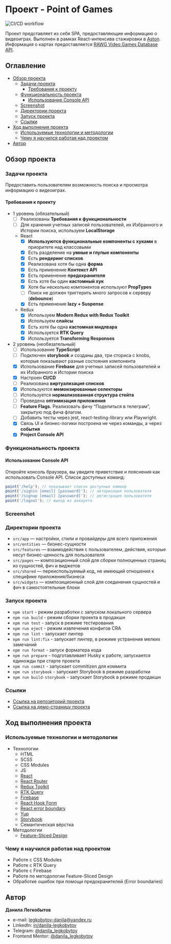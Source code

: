 # Проект - Point of Games

![CI/CD workflow](https://github.com/Bjorn86/point-of-games/actions/workflows/ci-cd.yml/badge.svg?event=push)

Проект представляет из себя SPA, предоставляющие информацию о видеоиграх. Выполнен в рамках React-интенсива стажировки в [Aston](https://astondevs.ru). Информация о картах предоставляется [RAWG Video Games Database API](https://rawg.io/apidocs).

## Оглавление

- [Обзор проекта](#обзор-проекта)
  - [Задачи проекта](#задачи-проекта)
    - [Требования к проекту](#требования-к-проекту)
  - [Функциональность проекта](#функциональность-проекта)
    - [Использование Console API](#использование-console-api)
  - [Screenshot](#screenshot)
  - [Директории проекта](#директории-проекта)
  - [Запуск проекта](#запуск-проекта)
  - [Ссылки](#ссылки)
- [Ход выполнения проекта](#ход-выполнения-проекта)
  - [Используемые технологии и методологии](#используемые-технологии-и-методологии)
  - [Чему я научился работая над проектом](#чему-я-научился-работая-над-проектом)
- [Автор](#автор)

## Обзор проекта

### Задачи проекта

Предоставить пользователям возможность поиска и просмотра информацию о видеоиграх.

#### Требования к проекту

- 1 уровень (обязательный)
  - [ ] Реализованы **Требования к функциональности**
  - [ ] Для хранения учетных записей пользователей, их Избранного и Истории поиска, используем **LocalStorage**
  - React
    - [x] **Используются функциональные компоненты c хуками** в приоритете над классовыми
    - [x] Есть разделение на **умные и глупые компоненты**
    - [x] Есть **рендеринг списков**
    - [x] Реализована хотя бы одна **форма**
    - [x] Есть применение **Контекст API**
    - [x] Есть применение **предохранителя**
    - [x] Есть хотя бы один **кастомный хук**
    - [x] Хотя бы несколько компонентов используют **PropTypes**
    - [ ] Поиск не должен триггерить много запросов к серверу (**debounce**)
    - [x] Есть применение **lazy + Suspense**
  - Redux
    - [x] Используем **Modern Redux with Redux Toolkit**
    - [x] Используем **слайсы**
    - [x] Есть хотя бы одна **кастомная мидлвара**
    - [x] Используется **RTK Query**
    - [x] Используется **Transforming Responses**
- 2 уровень (необязательный)
  - [ ] Использование **TypeScript**
  - [ ] Подключен **storybook** и созданы два, три сториса с knobs, которые показывают разные состояния компонента
  - [x] Использование **Firebase** для учетных записей пользователей и их Избранного и Истории поиска
  - [x] Настроен **CI/CD**
  - [ ] Реализована **виртуализация списков**
  - [x] Используются **мемоизированные селекторы**
  - [ ] Используется **нормализованная структура стейта**
  - [ ] Проведена **оптимизация приложения**
  - [ ] **Feature Flags.** Реализовать фичу “Поделиться в телеграм”, закрытую под фича флагом.
  - [ ] Добавить тесты через jest, react-testing-library или Playwright.
  - [x] Связь UI и бизнес-логики построена не через команды, а через **события**
  - [x] **Project Console API**

### Функциональность проекта

#### Использование Console API

Откройте консоль браузера, вы увидите приветствие и пояснения как использовать Console API.
Список доступных команд:

```javascript
point('/help'); // показывает список доступных команд
point('/signin [email] [password]'); // авторизация пользователя
point('/signup [email] [password]'); // регистрация пользователя
point('/logout'); // выход из аккаунта
```

### Screenshot

### Директории проекта

- `src/app` — настройки, стили и провайдеры для всего приложения
- `src/entities` — бизнес-сущности
- `src/features` — взаимодействия с пользователем, действия, которые несут бизнес-ценность для пользователя
- `src/pages` — композиционный слой для сборки полноценных страниц из сущностей, фич и виджетов
- `src/shared` — переиспользуемый код, не имеющий отношения к специфике приложения/бизнеса
- `src/widgets` — композиционный слой для соединения сущностей и фич в самостоятельные блоки

### Запуск проекта

- `npm start` - режим разработки с запуском локального сервера
- `npm run build` - режим сборки проекта в продакшн
- `npm run test` - запуск в режиме тестирования
- `npm run eject` - режим извлечения конфигов CRA
- `npm run lint` - запускает линтер
- `npm run lint:fix` - запускает линтер, в режиме устранения мелких замечаний
- `npm run format` - запуск форматера кода
- `npm run prepare` - подготавливает Husky к работе, запускается единожды при старте проекта
- `npm run commit` - запускает commitizen для коммита
- `npm run storybook` - запускает Storybook в режиме разработки
- `npm run build-storybook` - запускает Storybook в режиме продакшн

### Ссылки

- [Ссылка на репозиторий проекта](https://github.com/Bjorn86/point-of-games.git)
- [Ссылка на демо-страницу проекта](https://bjorn86.github.io/point-of-games/)

## Ход выполнения проекта

### Используемые технологии и методологии

- Технологии
  - HTML
  - SCSS
  - CSS Modules
  - JS
  - [React](https://react.dev/)
  - [React Router](https://reactrouter.com/en/main)
  - [Redux Toolkit](https://redux-toolkit.js.org/)
  - [RTK Query](https://redux-toolkit.js.org/rtk-query/overview)
  - [Firebase](https://firebase.google.com/)
  - [React Hook Form](https://react-hook-form.com/)
  - [React error boundary](https://www.npmjs.com/package/react-error-boundary)
  - [Yup](https://www.npmjs.com/package/yup)
  - [Storybook](https://storybook.js.org/)
  - Семантическая вёрстка
- Методологии
  - [Feature-Sliced Design](https://feature-sliced.design/ru/)

### Чему я научился работая над проектом

- Работе с CSS Modules
- Работе с RTK Query
- Работе с Firebase
- Работе по методологии Feature-Sliced Design
- Обработке ошибок при помощи предохранителей (Error boundaries)

## Автор

**Данила Легкобытов**

- e-mail: [legkobytov-danila@yandex.ru](mailto:legkobytov-danila@yandex.ru)
- LinkedIn: [in/danila-legkobytov](https://www.linkedin.com/in/danila-legkobytov/)
- Telegram: [@danila_legkobytov](https://t.me/danila_legkobytov)
- Frontend Mentor: [@danila_legkobytov](https://www.frontendmentor.io/profile/Bjorn86)
